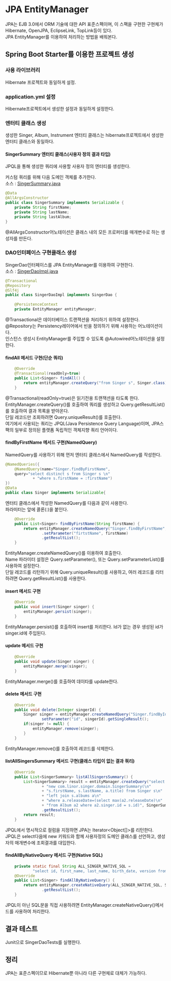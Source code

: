 # JPA EntityManager
JPA는 EJB 3.0에서 ORM 기술에 대한 API 표준스펙이며, 이 스팩을 구현한 구현체가 Hibernate, OpenJPA, EclipseLink, 
TopLink등이 있다.  
JPA EntityManager를 이용하여 처리하는 방법을 배워본다.  

## Spring Boot Starter를 이용한 프로젝트 생성
### 사용 라이브러리
Hibernate 프로젝트와 동일하게 설정.  

### application.yml 설정
Hibernate프로젝트에서 생성한 설정과 동일하게 설정한다.  

### 엔터티 클래스 생성
생성한 Singer, Album, Instrument 엔터티 클래스는 hibernate프로젝트에서 생성한 엔터티 클래스와 동일하다.  

#### SingerSummary 엔터티 클래스(사용자 정의 결과 타입)
JPQL을 통해 생성한 쿼리에 사용할 사용자 정의 엔터티를 생성한다.    

커스텀 쿼리를 위해 다음 도메인 객체를 추가한다.  
소스 : [SingerSummary.java](src/main/java/com/linor/singer/domain/SingerSummary.java)
```java
@Data
@AllArgsConstructor
public class SingerSummary implements Serializable {
    private String firstName;
    private String lastName;
    private String lastAlbum;
}
```
@AllArgsConstructor어노테이션은 클래스 내의 모든 프로퍼티를 매개변수로 하는 생성자를 만든다.  

### DAO인터페이스 구현클래스 생성
SingerDao인터페이스를 JPA EntityManager를 이용하여 구현한다.  
소스 : [SingerDaoImpl.java](src/main/java/com/linor/singer/jpa/SingerDaoImpl.java)  
```java
@Transactional
@Repository
@Slf4j
public class SingerDaoImpl implements SingerDao {
    
    @PersistenceContext
    private EntityManager entityManager;
```
@Transactional은 데이터베이스 트랜잭션을 처리하기 위하여 설정한다.  
@Repository는 Persistency레이어에서 빈을 정의하기 위해 사용하는 어노테이션이다.  
인스턴스 생성시 EntityManager를 주입할 수 있도록 @Autowired어노테이션을 설정한다. 

#### findAll 메서드 구현(단순 쿼리)
```java
    @Override
    @Transactional(readOnly=true)
    public List<Singer> findAll() {
        return entityManager.createQuery("from Singer s", Singer.class).getResultList();
    }
```
@Transactional(readOnly=true)은 읽기전용 트랜잭션을 타도록 한다.  
EntityManager.createQuery()를 호출하여 쿼리를 생성하고 Query.getResultList()를 호출하여 결과 목록을 받아온다.  
단일 레코드만 조회하려면 Query.uniqueResult()를 호출한다.  
여기에서 사용되는 쿼리는 JPQL(Java Persistence Query Language)이며, 
JPA스팩의 일부로 정의된 플랫폼 독립적인 객체지향 쿼리 언어이다.  

#### findByFirstName 메서드 구현(NamedQuery)
NamedQuery를 사용하기 위해 먼저 엔터티 클래스에서 NamedQuery를 작성한다.
```java
@NamedQueries({
    @NamedQuery(name="Singer.findByFirstName",
    query="select distinct s from Singer s \n"
            + "where s.firstName = :firstName")
})
@Data
public class Singer implements Serializable{
```
엔터티 클래스에서 작성한 NamedQuery를 다음과 같이 사용한다.  
파라미터는 앞에 콜론(:)을 붙인다.
```java
    @Override
    public List<Singer> findByFirstName(String firstName) {
        return entityManager.createNamedQuery("Singer.findByFirstName", Singer.class)
                .setParameter("firtstName", firstName)
                .getResultList();
    }
```
EntityManager.createNamedQuery()를 이용하여 호출한다.  
Name 파라미터 설정은 Query.setParameter(), 또는 Query.setParameterList()를 사용하여 설정한다.    
단일 레코드를 리턴하기 위해 Query.uniqueResult()를 사용하고, 여러 레코드를 리터하려면 Query.getResultList()를 사용한다.  

#### insert 메서드 구현
```java
    @Override
    public void insert(Singer singer) {
        entityManager.persist(singer);
    }
```
EntityManager.persist()를 호출하여 insert를 처리한다. Id가 없는 경우 생성된 id가 singer.id에 주입된다.  

#### update 메서드 구현
```java
    @Override
    public void update(Singer singer) {
        entityManager.merge(singer);
    }
```
EntityManager.merge()를 호출하여 데이타를 update한다.  

#### delete 메서드 구현
```java
    @Override
    public void delete(Integer singerId) {
        Singer singer = entityManager.createNamedQuery("Singer.findById",Singer.class).
                setParameter("id", singerId).getSingleResult();
        if(singer != null) {
            entityManager.remove(singer);
        }
    }
```
EntityManager.remove()를 호출하여 레코드를 삭제한다.    

#### listAllSingersSummary 메서드 구현(클래스 타입이 없는 결과 쿼리)
```java
    @Override
    public List<SingerSummary> listAllSingersSummary() {
        List<SingerSummary> result = entityManager.createQuery("select \n"
                + "new com.linor.singer.domain.SingerSummary(\n"
                + "s.firstName, s.lastName, a.title) from Singer s\n"
                + "left join s.albums a\n"
                + "where a.releaseDate=(select max(a2.releaseDate)\n"
                + "from Album a2 where a2.singer.id = s.id)", SingerSummary.class)
                .getResultList();
        return result;
    }
```
JPQL에서 명시적으로 컬럼을 지정하면 JPA는 Iterator<Object[]>를 리턴한다.  
JPQL은 select다음에 new 키워드와 함께 사용자정의 도메인 클래스를 선언하고, 생성자의 매개변수에 조회결과를 대입한다.    

#### findAllByNativeQuery 메서드 구현(Native SQL)
```java
    private static final String ALL_SINGER_NATIVE_SQL =
            "select id, first_name, last_name, birth_date, version from singer";
    @Override
    public List<Singer> findAllByNativeQuery() {
        return entityManager.createNativeQuery(ALL_SINGER_NATIVE_SQL, Singer.class)
                .getResultList();
    }
```
JPQL이 아닌 SQL문을 직접 사용하려면 EntityManager.createNativeQuery()메서드를 사용하여 처리한다.  

## 결과 테스트
Junit으로 SingerDaoTests를 실행한다.

## 정리
JPA는 표준스펙이므로 Hibernate뿐 아니라 다른 구현체로 대체가 가능하다.  
